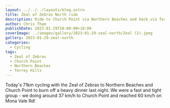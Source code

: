 ```yaml
---
layout: ../../../layouts/blog.astro
title: Zeal of Zebras North ride
description: Ride to Church Point via Northern Beaches and back via Terrey Hills
author: Chris Tham
publishDate: 2023-01-29T10:00:00+10:00
coverImage: ../images/gallery/2023-01-29-zeal-north/Zeal (2).jpeg
gallery: 2023-01-29-zeal-north
categories:
  - Cycling
tags:
  - Zeal of Zebras
  - Church Point
  - Northern Beaches
  - Terrey Hills
---
```


Today's 71km cycling with the Zeal of Zebras to Northern Beaches and Church Point to burn off a heavy dinner last night. We were a fast and tight group - we doing around 37 km/h to Church Point and reached 60 km/h on Mona Vale Rd!
